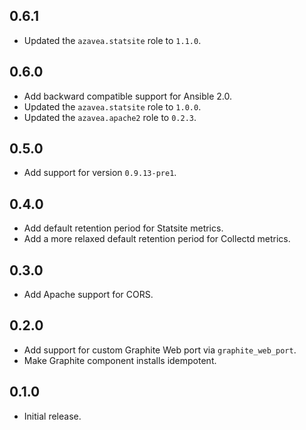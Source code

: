 ## 0.6.1

- Updated the `azavea.statsite` role to `1.1.0`.

## 0.6.0

- Add backward compatible support for Ansible 2.0.
- Updated the `azavea.statsite` role to `1.0.0`.
- Updated the `azavea.apache2` role to `0.2.3`.

## 0.5.0

- Add support for version `0.9.13-pre1`.

## 0.4.0

- Add default retention period for Statsite metrics.
- Add a more relaxed default retention period for Collectd metrics.

## 0.3.0

- Add Apache support for CORS.

## 0.2.0

- Add support for custom Graphite Web port via `graphite_web_port`.
- Make Graphite component installs idempotent.

## 0.1.0

- Initial release.
